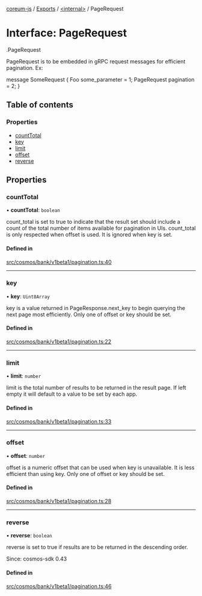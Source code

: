 [coreum-js](../README.md) / [Exports](../modules.md) / [<internal\>](../modules/internal_.md) / PageRequest

# Interface: PageRequest

[<internal>](../modules/internal_.md).PageRequest

PageRequest is to be embedded in gRPC request messages for efficient
pagination. Ex:

 message SomeRequest {
         Foo some_parameter = 1;
         PageRequest pagination = 2;
 }

## Table of contents

### Properties

- [countTotal](internal_.PageRequest.md#counttotal)
- [key](internal_.PageRequest.md#key)
- [limit](internal_.PageRequest.md#limit)
- [offset](internal_.PageRequest.md#offset)
- [reverse](internal_.PageRequest.md#reverse)

## Properties

### countTotal

• **countTotal**: `boolean`

count_total is set to true  to indicate that the result set should include
a count of the total number of items available for pagination in UIs.
count_total is only respected when offset is used. It is ignored when key
is set.

#### Defined in

[src/cosmos/bank/v1beta1/pagination.ts:40](https://github.com/CooperFoundation/coreum-js/blob/54a22f0/src/cosmos/bank/v1beta1/pagination.ts#L40)

___

### key

• **key**: `Uint8Array`

key is a value returned in PageResponse.next_key to begin
querying the next page most efficiently. Only one of offset or key
should be set.

#### Defined in

[src/cosmos/bank/v1beta1/pagination.ts:22](https://github.com/CooperFoundation/coreum-js/blob/54a22f0/src/cosmos/bank/v1beta1/pagination.ts#L22)

___

### limit

• **limit**: `number`

limit is the total number of results to be returned in the result page.
If left empty it will default to a value to be set by each app.

#### Defined in

[src/cosmos/bank/v1beta1/pagination.ts:33](https://github.com/CooperFoundation/coreum-js/blob/54a22f0/src/cosmos/bank/v1beta1/pagination.ts#L33)

___

### offset

• **offset**: `number`

offset is a numeric offset that can be used when key is unavailable.
It is less efficient than using key. Only one of offset or key should
be set.

#### Defined in

[src/cosmos/bank/v1beta1/pagination.ts:28](https://github.com/CooperFoundation/coreum-js/blob/54a22f0/src/cosmos/bank/v1beta1/pagination.ts#L28)

___

### reverse

• **reverse**: `boolean`

reverse is set to true if results are to be returned in the descending order.

Since: cosmos-sdk 0.43

#### Defined in

[src/cosmos/bank/v1beta1/pagination.ts:46](https://github.com/CooperFoundation/coreum-js/blob/54a22f0/src/cosmos/bank/v1beta1/pagination.ts#L46)
